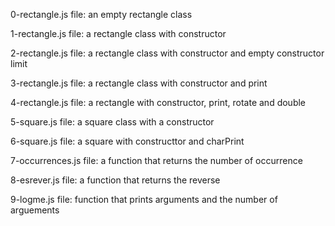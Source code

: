 0-rectangle.js file: an empty rectangle class

1-rectangle.js file: a rectangle class with constructor

2-rectangle.js file: a rectangle class with constructor and empty constructor limit

3-rectangle.js file: a rectangle class with constructor and print

4-rectangle.js file: a rectangle with constructor, print, rotate and double

5-square.js file: a square class with a constructor

6-square.js file: a square with constructtor and charPrint

7-occurrences.js file: a function that returns the number of occurrence

8-esrever.js file: a function that returns the reverse

9-logme.js file: function that prints arguments and the number of arguements